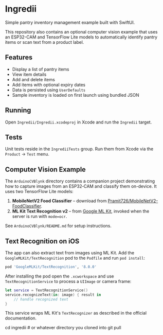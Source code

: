 # Ingredii

Simple pantry inventory management example built with SwiftUI.

This repository also contains an optional computer vision example that uses an
ESP32-CAM and TensorFlow Lite models to automatically identify pantry items or
scan text from a product label.

## Features

- Display a list of pantry items
- View item details
- Add and delete items
- Add items with optional expiry dates
- Data is persisted using `UserDefaults`
- Sample inventory is loaded on first launch using bundled JSON

## Running

Open `Ingredii/Ingredii.xcodeproj` in Xcode and run the `Ingredii` target.

## Tests

Unit tests reside in the `IngrediiTests` group. Run them from Xcode via the `Product` → `Test` menu.

## Computer Vision Example

The `ArduinoCVBlynk` directory contains a companion project demonstrating how
to capture images from an ESP32‑CAM and classify them on-device. It uses two
TensorFlow Lite models:

1. **MobileNetV2 Food Classifier** – download from
   [Pramit726/MobileNetV2-FoodClassifier](https://github.com/Pramit726/MobileNetV2-FoodClassifier).
2. **ML Kit Text Recognition v2** – from
   [Google ML Kit](https://developers.google.com/ml-kit/vision/text-recognition/v2),
   invoked when the server is run with `mode=ocr`.

See `ArduinoCVBlynk/README.md` for setup instructions.

## Text Recognition on iOS

The app can also extract text from images using ML Kit. Add the
`GoogleMLKit/TextRecognition` pod to the `Podfile` and run `pod install`:

```ruby
pod 'GoogleMLKit/TextRecognition', '8.0.0'
```

After installing the pod open the `.xcworkspace` and use
`TextRecognitionService` to process a `UIImage` or camera frame:

```swift
let service = TextRecognitionService()
service.recognizeText(in: image) { result in
    // handle recognized text
}
```

This service wraps ML Kit's `TextRecognizer` as described in the official
documentation.

cd ingredii       # or whatever directory you cloned into
git pull

